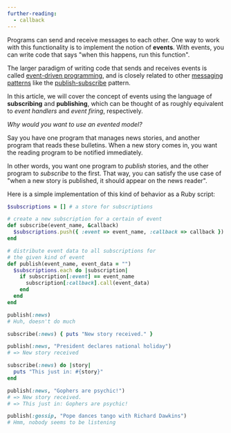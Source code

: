 ```yaml
---
further-reading:
  - callback
---
```

Programs can send and receive messages to each other. One way to work with this functionality is to implement the notion of **events**. With events, you can write code that says "when this happens, run this function".

The larger paradigm of writing code that sends and receives events is called [event-driven programming](http://en.wikipedia.org/wiki/Event-driven_programming), and is closely related to other [messaging patterns](http://en.wikipedia.org/wiki/Messaging_pattern) like the [publish-subscribe](http://en.wikipedia.org/wiki/Publish%E2%80%93subscribe_pattern) pattern.

In this article, we will cover the concept of events using the language of **subscribing** and **publishing**, which can be thought of as roughly equivalent to _event handlers_ and _event firing_, respectively.

_Why would you want to use an evented model?_

Say you have one program that manages news stories, and another program that reads these bulletins. When a new story comes in, you want the reading program to be notified immediately.

In other words, you want one program to _publish_ stories, and the other program to _subscribe_ to the first. That way, you can satisfy the use case of "when a new story is published, it should appear on the news reader".

Here is a simple implementation of this kind of behavior as a Ruby script:

```ruby
$subscriptions = [] # a store for subscriptions

# create a new subscription for a certain of event
def subscribe(event_name, &callback)
  $subscriptions.push({ :event => event_name, :callback => callback })
end

# distribute event data to all subscriptions for
# the given kind of event
def publish(event_name, event_data = "")
  $subscriptions.each do |subscription|
    if subscription[:event] == event_name
      subscription[:callback].call(event_data)
    end
  end
end

publish(:news)
# Huh, doesn't do much

subscribe(:news) { puts "New story received." }

publish(:news, "President declares national holiday")
# => New story received

subscribe(:news) do |story|
  puts "This just in: #{story}"
end

publish(:news, "Gophers are psychic!")
# => New story received.
# => This just in: Gophers are psychic!

publish(:gossip, "Pope dances tango with Richard Dawkins")
# Hmm, nobody seems to be listening
```
